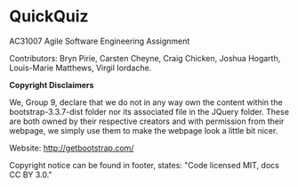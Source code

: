 # QuickQuiz
AC31007 Agile Software Engineering Assignment

Contributors:
Bryn Pirie,
Carsten Cheyne,
Craig Chicken,
Joshua Hogarth,
Louis-Marie Matthews,
Virgil Iordache.

<b>Copyright Disclaimers</b>

We, Group 9, declare that we do not in any way own the content within the bootstrap-3.3.7-dist folder nor its associated file in the JQuery folder. These are both owned by their respective creators and with permission from their webpage, we simply use them to make the webpage look a little bit nicer.

Website: http://getbootstrap.com/

Copyright notice can be found in footer, states: "Code licensed MIT, docs CC BY 3.0."
